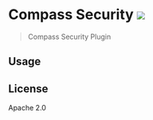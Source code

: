 # Compass Security [![][travis_img]][travis_url]

> Compass Security Plugin

## Usage

## License

Apache 2.0

[travis_img]: https://travis-ci.com/mongodb-js/compass-security.svg?token=ezEB2TnpPiu7XLo6ByZp&branch=master
[travis_url]: https://travis-ci.com/mongodb-js/compass-security
